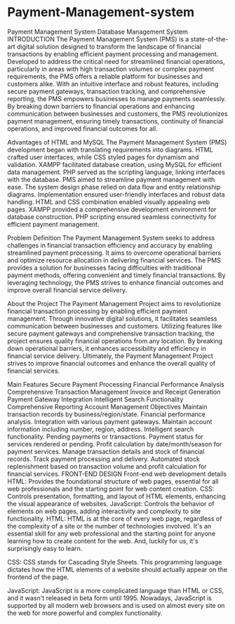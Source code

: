 # Payment-Management-system
Payment Management System Database Management System
INTRODUCTION
The Payment Management System (PMS) is a state-of-the-art digital solution designed to transform the landscape of financial transactions by enabling efficient payment processing and management. Developed to address the critical need for streamlined financial operations, particularly in areas with high transaction volumes or complex payment requirements, the PMS offers a reliable platform for businesses and customers alike. With an intuitive interface and robust features, including secure payment gateways, transaction tracking, and comprehensive reporting, the PMS empowers businesses to manage payments seamlessly. By breaking down barriers to financial operations and enhancing communication between businesses and customers, the PMS revolutionizes payment management, ensuring timely transactions, continuity of financial operations, and improved financial outcomes for all.

Advantages of HTML and MySQL
The Payment Management System (PMS) development began with translating requirements into diagrams. HTML crafted user interfaces, while CSS styled pages for dynamism and validation. XAMPP facilitated database creation, using MySQL for efficient data management. PHP served as the scripting language, linking interfaces with the database. PMS aimed to streamline payment management with ease. The system design phase relied on data flow and entity relationship diagrams. Implementation ensured user-friendly interfaces and robust data handling. HTML and CSS combination enabled visually appealing web pages. XAMPP provided a comprehensive development environment for database construction. PHP scripting ensured seamless connectivity for efficient payment management.

Problem Definition
The Payment Management System seeks to address challenges in financial transaction efficiency and accuracy by enabling streamlined payment processing. It aims to overcome operational barriers and optimize resource allocation in delivering financial services. The PMS provides a solution for businesses facing difficulties with traditional payment methods, offering convenient and timely financial transactions. By leveraging technology, the PMS strives to enhance financial outcomes and improve overall financial service delivery.

About the Project
The Payment Management Project aims to revolutionize financial transaction processing by enabling efficient payment management. Through innovative digital solutions, it facilitates seamless communication between businesses and customers. Utilizing features like secure payment gateways and comprehensive transaction tracking, the project ensures quality financial operations from any location. By breaking down operational barriers, it enhances accessibility and efficiency in financial service delivery. Ultimately, the Payment Management Project strives to improve financial outcomes and enhance the overall quality of financial services.

Main Features
Secure Payment Processing
Financial Performance Analysis
Comprehensive Transaction Management
Invoice and Receipt Generation
Payment Gateway Integration
Intelligent Search Functionality
Comprehensive Reporting
Account Management
Objectives
Maintain transaction records by business/region/state.
Financial performance analysis.
Integration with various payment gateways.
Maintain account information including number, region, address.
Intelligent search functionality.
Pending payments or transactions.
Payment status for services rendered or pending.
Profit calculation by date/month/season for payment services.
Manage transaction details and stock of financial records.
Track payment processing and delivery.
Automated stock replenishment based on transaction volume and profit calculation for financial services.
FRONT-END DESIGN
Front-end web development details
HTML: Provides the foundational structure of web pages, essential for all web professionals and the starting point for web content creation.
CSS: Controls presentation, formatting, and layout of HTML elements, enhancing the visual appearance of websites.
JavaScript: Controls the behavior of elements on web pages, adding interactivity and complexity to site functionality.
HTML:
HTML is at the core of every web page, regardless of the complexity of a site or the number of technologies involved. It's an essential skill for any web professional and the starting point for anyone learning how to create content for the web. And, luckily for us, it's surprisingly easy to learn.

CSS:
CSS stands for Cascading Style Sheets. This programming language dictates how the HTML elements of a website should actually appear on the frontend of the page.

JavaScript:
JavaScript is a more complicated language than HTML or CSS, and it wasn't released in beta form until 1995. Nowadays, JavaScript is supported by all modern web browsers and is used on almost every site on the web for more powerful and complex functionality.
